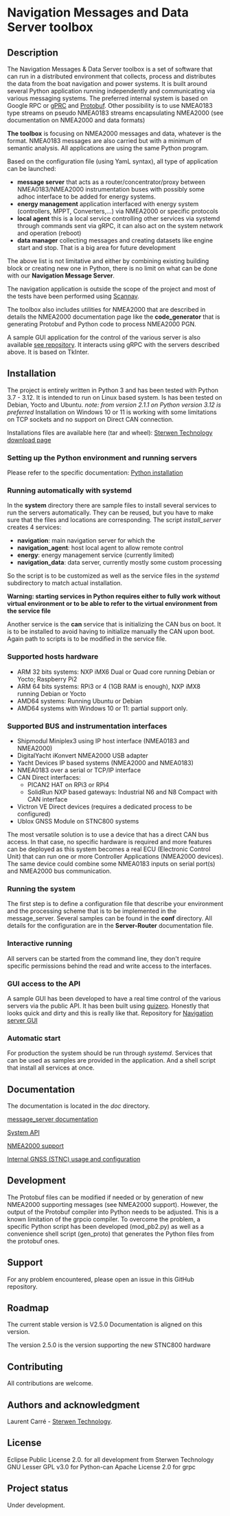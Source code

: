# Navigation Messages and Data Server toolbox


## Description

The Navigation Messages & Data Server toolbox is a set of software that can run in a distributed environment that collects, process and distributes the data from the boat navigation and power systems.
It is built around several Python application running independently and communicating via various messaging systems. The preferred internal system is based on Google RPC or [gPRC](https://grpc.io/) and [Protobuf](https://protobuf.dev/).
Other possibility is to use NMEA0183 type streams on pseudo NMEA0183 streams encapsulating NMEA2000 (see documentation on NMEA2000 and data formats)

**The toolbox** is focusing on NMEA2000 messages and data, whatever is the format. NMEA0183 messages are also carried but with a minimum of semantic analysis. All applications are using the same Python program.

Based on the configuration file (using YamL syntax), all type of application can be launched:
   - **message server** that acts as a router/concentrator/proxy between NMEA0183/NMEA2000 instrumentation buses with possibly some adhoc interface to be added for energy systems.
   - **energy management** application interfaced with energy system (controllers, MPPT, Converters,...) via NMEA2000 or specific protocols
   - **local agent** this is a local service controlling other services via systemd through commands sent via gRPC, it can also act on the system network and operation (reboot)
   - **data manager** collecting messages and creating datasets like engine start and stop. That is a big area for future development

The above list is not limitative and either by combining existing building block or creating new one in Python, there is no limit on what can be done with our **Navigation Message Server**.

The navigation application is outside the scope of the project and most of the tests have been performed using [Scannav](https://www.scannav.com/).

The toolbox also includes utilities for NMEA2000 that are described in details the NMEA2000 documentation page like the **code_generator** that is generating Protobuf and Python code to process NMEA2000 PGN.

A sample GUI application for the control of the various server is also available [see repository](https://github.com/Sterwen-Technology/navigation_server_gui). It interacts using gRPC with the servers described above. It is based on TkInter.


## Installation
The project is entirely written in Python 3 and has been tested with Python 3.7 - 3.12. It is intended to run on Linux based system. Is has been tested on Debian, Yocto and Ubuntu.
*note: from version 2.1.1 on Python version 3.12 is preferred*
Installation on Windows 10 or 11 is working with some limitations on TCP sockets and no support on Direct CAN connection.

Installations files are available here (tar and wheel): [Sterwen Technology download page](https://sterwen-technology.eu/softwares/)

### Setting up the Python environment and running servers

Please refer to the specific documentation: [Python installation](https://github.com/Sterwen-Technology/navigation_server/blob/V2.2/doc/python_environment.md)



### Running automatically with systemd
In the **system** directory there are sample files to install several services to run the servers automatically. They can be reused, but you have to make sure that the files and locations are corresponding.
The script *install_server* creates 4 services:
- **navigation**: main navigation server for which the 
- **navigation_agent**: host local agent to allow remote control
- **energy**: energy management service (currently limited)
- **navigation_data**: data server, currently mostly some custom processing

So the script is to be customized as well as the service files in the *systemd* subdirectory to match actual installation.

**Warning: starting services in Python requires either to fully work without virtual environment or to be able to refer to the virtual environment from the service file**

Another service is the **can** service that is initializing the CAN bus on boot. It is to be installed to avoid having to initialize manually the CAN upon boot. Again path to scripts is to be modified in the service file.


### Supported hosts hardware
 - ARM 32 bits systems: NXP iMX6 Dual or Quad core running Debian or Yocto; Raspberry Pi2
 - ARM 64 bits systems: RPi3 or 4 (1GB RAM is enough), NXP iMX8 running Debian or Yocto
 - AMD64 systems: Running Ubuntu or Debian
 - AMD64 systems with Windows 10 or 11: partial support only.

### Supported BUS and instrumentation interfaces
 - Shipmodul Miniplex3 using IP host interface (NMEA0183 and NMEA2000)
 - DigitalYacht iKonvert NMEA2000 USB adapter
 - Yacht Devices IP based systems (NMEA2000 and NMEA0183)
 - NMEA0183 over a serial or TCP/IP interface
 - CAN Direct interfaces:
   - PICAN2 HAT on RPi3 or RPi4
   - SolidRun NXP based gateways: Industrial N6 and N8 Compact with CAN interface
 - Victron VE Direct devices (requires a dedicated process to be configured)
 - Ublox GNSS Module on STNC800 systems

The most versatile solution is to use a device that has a direct CAN bus access. In that case, no specific hardware is required and more features can be deployed as this system becomes a real ECU (Electronic Control Unit) that can run one or more Controller Applications (NMEA2000 devices).
The same device could combine some NMEA0183 inputs on serial port(s) and NMEA2000 bus communication.

### Running the system

The first step is to define a configuration file that describe your environment and the processing scheme that is to be implemented in the message_server. Several samples can be found in the **conf** directory. All details for the configuration are in the **Server-Router** documentation file.


### Interactive running

All servers can be started from the command line, they don't require specific permissions behind the read and write access to the interfaces.

### GUI access to the API

A sample GUI has been developed to have a real time control of the various servers via the public API. It has been built using [guizero](https://lawsie.github.io/guizero/). Honestly that looks quick and dirty and this is really like that.
Repository for [Navigation server GUI](https://github.com/Sterwen-Technology/navigation_server_gui)

### Automatic start

For production the system should be run through *systemd*. Services that can be used as samples are provided in the application. And a shell script that install all services at once.

## Documentation

The documentation is located in the *doc* directory.

[message_server documentation](https://github.com/Sterwen-Technology/navigation_server/blob/V2.2/doc/Navigation%20message%20server.md)

[System API](https://github.com/Sterwen-Technology/navigation_server/blob/V2.2/doc/Navigation%20system%20API.md)

[NMEA2000 support](https://github.com/Sterwen-Technology/navigation_server/blob/V2.2/doc/NMEA2000.md)

[Internal GNSS (STNC) usage and configuration](doc/stnc-gnss.md)




## Development

The Protobuf files can be modified if needed or by generation of new NMEA2000 supporting messages (see NMEA2000 support). However, the output of the Protobuf compiler into Python needs to be adjusted. This is a known limitation of the grpcio compiler.
To overcome the problem, a specific Python script has been developed (mod_pb2.py) as well as a convenience shell script (gen_proto) that generates the Python files from the protobuf ones.


## Support

For any problem encountered, please open an issue in this GitHub repository.

## Roadmap
The current stable version is V2.5.0 Documentation is aligned on this version.

The version 2.5.0 is the version supporting the new STNC800 hardware

## Contributing

All contributions are welcome. 

## Authors and acknowledgment
Laurent Carré - [Sterwen Technology](http://www.sterwen-technology.eu). 

## License
Eclipse Public License 2.0. for all development from Sterwen Technology
GNU Lesser GPL v3.0 for Python-can
Apache License 2.0 for grpc

## Project status
Under development.

